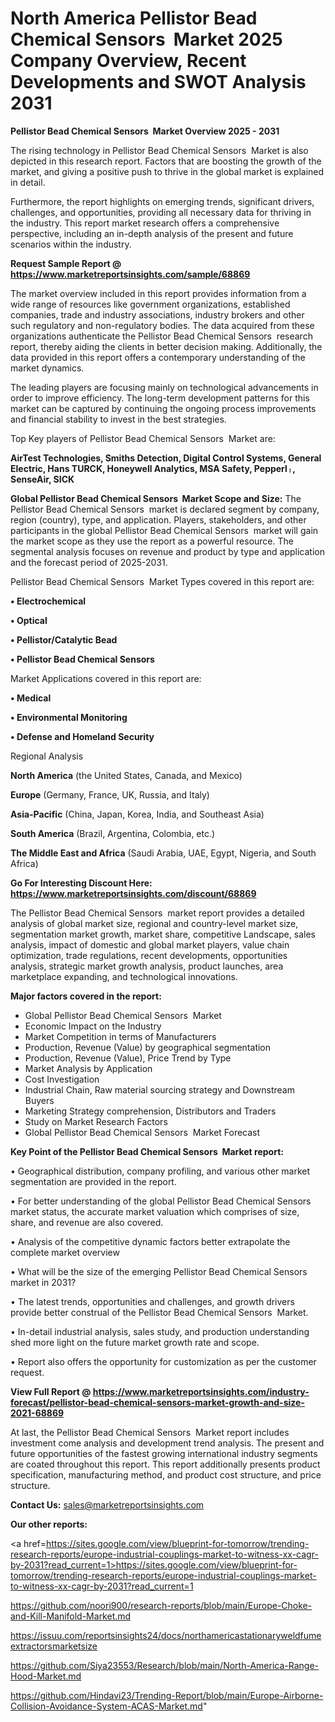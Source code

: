 # North America Pellistor Bead Chemical Sensors  Market 2025 Company Overview, Recent Developments and SWOT Analysis 2031

<Strong> Pellistor Bead Chemical Sensors  Market Overview 2025 - 2031</strong>

The rising technology in Pellistor Bead Chemical Sensors  Market is also depicted in this research report. Factors that are boosting the growth of the market, and giving a positive push to thrive in the global market is explained in detail.

Furthermore, the report highlights on emerging trends, significant drivers, challenges, and opportunities, providing all necessary data for thriving in the industry. This report market research offers a comprehensive perspective, including an in-depth analysis of the present and future scenarios within the industry.

<strong>Request Sample Report @ <a href=https://www.marketreportsinsights.com/sample/68869>https://www.marketreportsinsights.com/sample/68869</a></strong>

The market overview included in this report provides information from a wide range of resources like government organizations, established companies, trade and industry associations, industry brokers and other such regulatory and non-regulatory bodies. The data acquired from these organizations authenticate the Pellistor Bead Chemical Sensors  research report, thereby aiding the clients in better decision making. Additionally, the data provided in this report offers a contemporary understanding of the market dynamics.

The leading players are focusing mainly on technological advancements in order to improve efficiency. The long-term development patterns for this market can be captured by continuing the ongoing process improvements and financial stability to invest in the best strategies.

Top Key players of Pellistor Bead Chemical Sensors  Market are:

<strong>AirTest Technologies, Smiths Detection, Digital Control Systems, General Electric, Hans TURCK, Honeywell Analytics, MSA Safety, Pepperlᛧ, SenseAir, SICK</strong>

<strong><b>Global Pellistor Bead Chemical Sensors  Market Scope and Size:</b></strong>
The Pellistor Bead Chemical Sensors  market is declared segment by company, region (country), type, and application. Players, stakeholders, and other participants in the global Pellistor Bead Chemical Sensors  market will gain the market scope as they use the report as a powerful resource. The segmental analysis focuses on revenue and product by type and application and the forecast period of 2025-2031.

Pellistor Bead Chemical Sensors  Market Types covered in this report are:

<strong>• Electrochemical

• Optical

• Pellistor/Catalytic Bead

• Pellistor Bead Chemical Sensors</strong>

Market Applications covered in this report are:

<strong>• Medical

• Environmental Monitoring

• Defense and Homeland Security</strong> 

Regional Analysis

<strong>North America</strong> (the United States, Canada, and Mexico)

<strong>Europe</strong> (Germany, France, UK, Russia, and Italy)

<strong>Asia-Pacific</strong> (China, Japan, Korea, India, and Southeast Asia)

<strong>South America</strong> (Brazil, Argentina, Colombia, etc.)

<strong>The Middle East and Africa</strong> (Saudi Arabia, UAE, Egypt, Nigeria, and South Africa)

<strong>Go For Interesting Discount Here: <a href=https://www.marketreportsinsights.com/discount/68869>https://www.marketreportsinsights.com/discount/68869</a></strong>

The Pellistor Bead Chemical Sensors  market report provides a detailed analysis of global market size, regional and country-level market size, segmentation market growth, market share, competitive Landscape, sales analysis, impact of domestic and global market players, value chain optimization, trade regulations, recent developments, opportunities analysis, strategic market growth analysis, product launches, area marketplace expanding, and technological innovations.

<strong><b>Major factors covered in the report:</b></strong>
<ul>
  <li>Global Pellistor Bead Chemical Sensors  Market </li>
  <li>Economic Impact on the Industry</li>
  <li>Market Competition in terms of Manufacturers</li>
  <li>Production, Revenue (Value) by geographical segmentation</li>
  <li>Production, Revenue (Value), Price Trend by Type</li>
  <li>Market Analysis by Application</li>
  <li>Cost Investigation</li>
  <li>Industrial Chain, Raw material sourcing strategy and Downstream Buyers</li>
  <li>Marketing Strategy comprehension, Distributors and Traders</li>
  <li>Study on Market Research Factors</li>
  <li>Global Pellistor Bead Chemical Sensors  Market Forecast</li>
</ul>

<strong><b>Key Point of the Pellistor Bead Chemical Sensors  Market report:</b></strong>

• Geographical distribution, company profiling, and various other market segmentation are provided in the report.

• For better understanding of the global Pellistor Bead Chemical Sensors  market status, the accurate market valuation which comprises of size, share, and revenue are also covered.

• Analysis of the competitive dynamic factors better extrapolate the complete market overview

• What will be the size of the emerging Pellistor Bead Chemical Sensors  market in 2031?

• The latest trends, opportunities and challenges, and growth drivers provide better construal of the Pellistor Bead Chemical Sensors  Market.

• In-detail industrial analysis, sales study, and production understanding shed more light on the future market growth rate and scope.

• Report also offers the opportunity for customization as per the customer request.

<strong><b>View Full Report @ <a href=https://www.marketreportsinsights.com/industry-forecast/pellistor-bead-chemical-sensors-market-growth-and-size-2021-68869>https://www.marketreportsinsights.com/industry-forecast/pellistor-bead-chemical-sensors-market-growth-and-size-2021-68869</a></b></strong>


At last, the Pellistor Bead Chemical Sensors  Market report includes investment come analysis and development trend analysis. The present and future opportunities of the fastest growing international industry segments are coated throughout this report. This report additionally presents product specification, manufacturing method, and product cost structure, and price structure.

<strong>Contact Us:</strong>
sales@marketreportsinsights.com

<strong>Our other reports:</strong>

<a href=https://sites.google.com/view/blueprint-for-tomorrow/trending-research-reports/europe-industrial-couplings-market-to-witness-xx-cagr-by-2031?read_current=1>https://sites.google.com/view/blueprint-for-tomorrow/trending-research-reports/europe-industrial-couplings-market-to-witness-xx-cagr-by-2031?read_current=1</a>

<a href=https://github.com/noori900/research-reports/blob/main/Europe-Choke-and-Kill-Manifold-Market.md>https://github.com/noori900/research-reports/blob/main/Europe-Choke-and-Kill-Manifold-Market.md</a>

<a href=https://issuu.com/reportsinsights24/docs/northamericastationaryweldfumeextractorsmarketsize>https://issuu.com/reportsinsights24/docs/northamericastationaryweldfumeextractorsmarketsize</a>

<a href=https://github.com/Siya23553/Research/blob/main/North-America-Range-Hood-Market.md>https://github.com/Siya23553/Research/blob/main/North-America-Range-Hood-Market.md</a>

<a href=https://github.com/Hindavi23/Trending-Report/blob/main/Europe-Airborne-Collision-Avoidance-System-ACAS-Market.md>https://github.com/Hindavi23/Trending-Report/blob/main/Europe-Airborne-Collision-Avoidance-System-ACAS-Market.md</a>"
